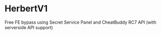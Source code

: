 # HerbertV1
Free FE bypass using Secret Service Panel and CheatBuddy RC7 API (with serverside API support)

